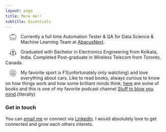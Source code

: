 ```yaml
---
layout: page
title: More me!!
subtitle: Essentials
---
```


<img src="/img/suitcase.png" align="left" height="20" width="20" hspace="14" /> Currently a full time Automation Tester & QA for Data Science & Machine Learning Team at [AbacusNext](https://www.abacusnext.com).

<img src="/img/read.png" align="left" height="20" width="20" hspace="14" /> Graduated with Bachelor in Electronics Engineering from Kolkata, India. Completed Post-graduate in Wireless Telecom from Toronto, Canada.

<img src="/img/smile.png" align="left" height="20" width="20" hspace="14" /> My favorite sport is F1(unfortunately only watching) and love everything about cars. Like to read books, always curious to know on how things work and how some brilliant minds think, [here](https://www.goodreads.com/review/list/57344807-asish-r?shelf=read) are some of books and this is one of my favorite podcast channel [Stuff to blow you mind](https://www.stufftoblowyourmind.com/podcasts).(literally)


### Get in touch
You can [email me](as.racha@outlook.com) or connect via [LinkedIn](https://www.linkedin.com/in/asishr/). I would absolutely love to get connected and grow each others interets.
